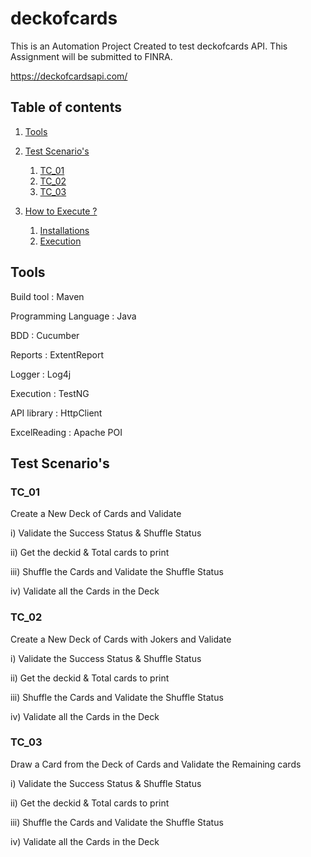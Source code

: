 # deckofcards

This is an Automation Project Created to test deckofcards API. This Assignment will be submitted to FINRA.

  https://deckofcardsapi.com/

## Table of contents

1. [Tools](#1)

2. [Test Scenario's](#2)
    1. [TC_01](#2-1)
    2. [TC_02](#2-2)
    3. [TC_03](#2-3)

3. [How to Execute ?](#3)
    1. [Installations](#3-1)
    2. [Execution](#3-21)



## <a name="1"></a>Tools

Build tool :            Maven

Programming Language :  Java

BDD                  :  Cucumber

Reports              : ExtentReport

Logger               : Log4j

Execution            :  TestNG

API library          :  HttpClient

ExcelReading         :  Apache POI



## <a name="2"></a> Test Scenario's

### <a name="2-1"></a>TC_01
Create a New Deck of Cards and Validate

i) Validate the Success Status & Shuffle Status

ii) Get the deckid & Total cards to print

iii) Shuffle the Cards and Validate the Shuffle Status

iv) Validate all the Cards in the Deck

### <a name="2-2"></a>TC_02
Create a New Deck of Cards with Jokers and Validate

i) Validate the Success Status & Shuffle Status

ii) Get the deckid & Total cards to print

iii) Shuffle the Cards and Validate the Shuffle Status

iv) Validate all the Cards in the Deck

### <a name="2-3"></a>TC_03
Draw a Card from the Deck of Cards and Validate the Remaining cards

i) Validate the Success Status & Shuffle Status

ii) Get the deckid & Total cards to print

iii) Shuffle the Cards and Validate the Shuffle Status

iv) Validate all the Cards in the Deck





  

